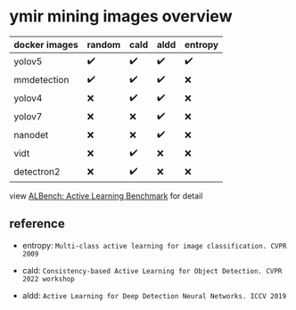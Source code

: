 # ymir mining images overview

| docker images | random | cald | aldd | entropy |
| - | - | - | - | - |
| yolov5 | ✔️ | ✔️ | ✔️ | ✔️ |
| mmdetection | ✔️ | ✔️ | ✔️ | ❌ |
| yolov4 | ❌ | ✔️ | ✔️ | ❌ |
| yolov7 | ❌ | ❌ | ✔️ | ❌ |
| nanodet | ❌ | ❌ | ✔️ | ❌ |
| vidt |❌ | ✔️ | ❌ | ❌ |
| detectron2 | ❌ | ✔️ | ❌ | ❌ |

view [ALBench: Active Learning Benchmark](https://github.com/modelai/ALBench) for detail

## reference

- entropy: `Multi-class active learning for image classification. CVPR 2009`

- cald: `Consistency-based Active Learning for Object Detection. CVPR 2022 workshop`

- aldd: `Active Learning for Deep Detection Neural Networks. ICCV 2019`
